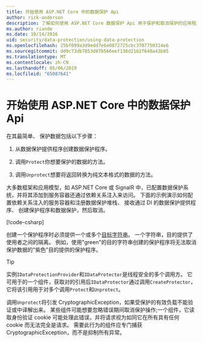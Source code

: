 ```yaml
---
title: 开始使用 ASP.NET Core 中的数据保护 Api
author: rick-anderson
description: 了解如何使用 ASP.NET Core 数据保护 Api 用于保护和取消保护的应用程序中的数据。
ms.author: riande
ms.date: 10/14/2016
uid: security/data-protection/using-data-protection
ms.openlocfilehash: 25bf099a3d9edd7e6e0872725cbc3707750314e6
ms.sourcegitcommit: dd9c73db7853d87b566eef136d2162f648a43b85
ms.translationtype: MT
ms.contentlocale: zh-CN
ms.lasthandoff: 05/06/2019
ms.locfileid: "65087641"
---
```

# <a name="get-started-with-the-data-protection-apis-in-aspnet-core"></a>开始使用 ASP.NET Core 中的数据保护 Api

<a name="security-data-protection-getting-started"></a>

在其最简单、 保护数据包括以下步骤：

1. 从数据保护提供程序创建数据保护程序。

2. 调用`Protect`你想要保护的数据的方法。

3. 调用`Unprotect`想要将返回转换为纯文本格式的数据的方法。

大多数框架和应用模型，如 ASP.NET Core 或 SignalR 中，已配置数据保护系统，并将其添加到服务容器还通过依赖关系注入来访问。 下面的示例演示如何配置依赖关系注入的服务容器和注册数据保护堆栈、 接收通过 DI 的数据保护提供程序、 创建保护程序和数据保护，然后取消。

[!code-csharp[](../../security/data-protection/using-data-protection/samples/protectunprotect.cs?highlight=26,34,35,36,37,38,39,40)]

创建一个保护程序时必须提供一个或多个[目标字符串](xref:security/data-protection/consumer-apis/purpose-strings)。 一个字符串，目的提供了使用者之间的隔离。 例如，使用"green"的目的字符串创建的保护程序将无法取消保护数据的"紫色"目的提供的保护程序。

>[!TIP]
> 实例`IDataProtectionProvider`和`IDataProtector`是线程安全的多个调用方。 它可用于的一个组件，获取对的引用后`IDataProtector`通过调用`CreateProtector`，它将该引用用于对多个调用`Protect`和`Unprotect`。
>
>调用`Unprotect`将引发 CryptographicException，如果受保护的有效负载不能验证或中译解出来。 某些组件可能想要忽略错误期间取消保护操作;一个组件，它读取身份验证 cookie 可能处理此错误，并将请求视为如同它在所有具有任何 cookie 而无法完全是请求。 需要此行为的组件应专门捕获 CryptographicException，而不是抑制所有异常。
